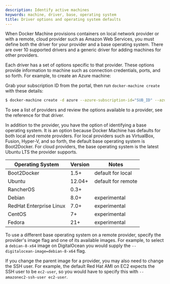 ```yaml
---
description: Identify active machines
keywords: machine, driver, base, operating system
title: Driver options and operating system defaults
---
```

When Docker Machine provisions containers on local network provider or with a remote, cloud provider such as Amazon Web Services, you must define both the driver for your provider and a base operating system. There are over 10 supported drivers and a generic driver for adding machines for other providers.

Each driver has a set of options specific to that provider. These options provide information to machine such as connection credentials, ports, and so forth. For example, to create an Azure machine:

Grab your subscription ID from the portal, then run `docker-machine create` with these details:

```bash
$ docker-machine create -d azure --azure-subscription-id="SUB_ID" --azure-subscription-cert="mycert.pem" A-VERY-UNIQUE-NAME
```

To see a list of providers and review the options available to a provider, see the reference for that driver.

In addition to the provider, you have the option of identifying a base operating system. It is an option because Docker Machine has defaults for both local and remote providers. For local providers such as VirtualBox, Fusion, Hyper-V, and so forth, the default base operating system is Boot2Docker. For cloud providers, the base operating system is the latest Ubuntu LTS the provider supports.

| Operating System        | Version | Notes              |
| ----------------------- | ------- | ------------------ |
| Boot2Docker             | 1.5+    | default for local  |
| Ubuntu                  | 12.04+  | default for remote |
| RancherOS               | 0.3+    |                    |
| Debian                  | 8.0+    | experimental       |
| RedHat Enterprise Linux | 7.0+    | experimental       |
| CentOS                  | 7+      | experimental       |
| Fedora                  | 21+     | experimental       |

To use a different base operating system on a remote provider, specify the provider's image flag and one of its available images. For example, to select a `debian-8-x64` image on DigitalOcean you would supply the `--digitalocean-image=debian-8-x64` flag.

If you change the parent image for a provider, you may also need to change the SSH user. For example, the default Red Hat AMI on EC2 expects the SSH user to be `ec2-user`, so you would have to specify this with `--amazonec2-ssh-user ec2-user`.